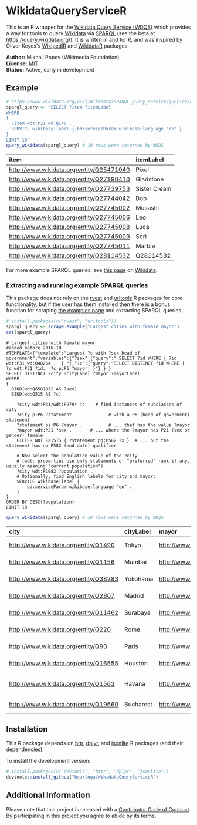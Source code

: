 # WikidataQueryServiceR

This is an R wrapper for the [Wikidata Query Service (WDQS)](https://www.mediawiki.org/wiki/Wikidata_query_service) which provides a way for tools to query [Wikidata](https://www.wikidata.org/wiki/Wikidata:Main_Page) via [SPARQL](https://en.wikipedia.org/wiki/SPARQL) (see the beta at https://query.wikidata.org/). It is written in and for R, and was inspired by Oliver Keyes's [WikipediR](https://github.com/Ironholds/WikipediR) and [WikidataR](https://github.com/Ironholds/WikidataR) packages.

__Author:__ Mikhail Popov (Wikimedia Foundation)<br/> 
__License:__ [MIT](http://opensource.org/licenses/MIT)<br/>
__Status:__ Active, early in development

## Example

```R
# https://www.wikidata.org/wiki/Wikidata:SPARQL_query_service/queries/examples#Cats
sparql_query <- 'SELECT ?item ?itemLabel
WHERE
{
  ?item wdt:P31 wd:Q146 .
  SERVICE wikibase:label { bd:serviceParam wikibase:language "en" }
}
LIMIT 10'
query_wikidata(sparql_query) # 10 rows were returned by WDQS
```

|item                                     |itemLabel    |
|:----------------------------------------|:------------|
|http://www.wikidata.org/entity/Q25471040 |Pixel        |
|http://www.wikidata.org/entity/Q27190410 |Gladstone    |
|http://www.wikidata.org/entity/Q27739753 |Sister Cream |
|http://www.wikidata.org/entity/Q27744042 |Bob          |
|http://www.wikidata.org/entity/Q27745002 |Musashi      |
|http://www.wikidata.org/entity/Q27745006 |Leo          |
|http://www.wikidata.org/entity/Q27745008 |Luca         |
|http://www.wikidata.org/entity/Q27745009 |Seri         |
|http://www.wikidata.org/entity/Q27745011 |Marble       |
|http://www.wikidata.org/entity/Q28114532 |Q28114532    |

For more example SPARQL queries, see [this page](https://www.wikidata.org/wiki/Wikidata:SPARQL_query_service/queries/examples) on [Wikidata](https://www.wikidata.org/wiki/Wikidata:Main_Page).

### Extracting and running example SPARQL queries

This package does not rely on the [rvest](https://cran.r-project.org/package=rvest) and [urltools](https://cran.r-project.org/package=urltools) R packages for core functionality, but if the user has them installed then there is a bonus function for scraping [the examples page](https://www.wikidata.org/wiki/Wikidata:SPARQL_query_service/queries/examples) and extracting SPARQL queries.

```R
# install.packages(c("rvest", "urltools"))
sparql_query <- scrape_example("Largest cities with female mayor")
cat(sparql_query)
```

```SPARQL
# Largest cities with female mayor
#added before 2016-10
#TEMPLATE={"template":"Largest ?c with ?sex head of government","variables":{"?sex":{"query":" SELECT ?id WHERE { ?id wdt:P31 wd:Q48264 .  } "},"?c":{"query":"SELECT DISTINCT ?id WHERE {  ?c wdt:P31 ?id.  ?c p:P6 ?mayor. }"} } }
SELECT DISTINCT ?city ?cityLabel ?mayor ?mayorLabel 
WHERE 
{
  BIND(wd:Q6581072 AS ?sex)
  BIND(wd:Q515 AS ?c)

	?city wdt:P31/wdt:P279* ?c .  # find instances of subclasses of city
	?city p:P6 ?statement .            # with a P6 (head of goverment) statement
	?statement ps:P6 ?mayor .          # ... that has the value ?mayor
	?mayor wdt:P21 ?sex .       # ... where the ?mayor has P21 (sex or gender) female
	FILTER NOT EXISTS { ?statement pq:P582 ?x }  # ... but the statement has no P582 (end date) qualifier
	 
	# Now select the population value of the ?city
	# (wdt: properties use only statements of "preferred" rank if any, usually meaning "current population")
	?city wdt:P1082 ?population .
	# Optionally, find English labels for city and mayor:
	SERVICE wikibase:label {
		bd:serviceParam wikibase:language "en" .
	}
}
ORDER BY DESC(?population)
LIMIT 10
```

```R
query_wikidata(sparql_query) # 10 rows were returned by WDQS
```

|city                                  |cityLabel |mayor                                    |mayorLabel             |
|:-------------------------------------|:---------|:----------------------------------------|:----------------------|
|http://www.wikidata.org/entity/Q1490  |Tokyo     |http://www.wikidata.org/entity/Q261703   |Yuriko Koike           |
|http://www.wikidata.org/entity/Q1156  |Mumbai    |http://www.wikidata.org/entity/Q18218029 |Snehal Ambekar         |
|http://www.wikidata.org/entity/Q38283 |Yokohama  |http://www.wikidata.org/entity/Q529363   |Fumiko Hayashi         |
|http://www.wikidata.org/entity/Q2807  |Madrid    |http://www.wikidata.org/entity/Q19592761 |Manuela Carmena        |
|http://www.wikidata.org/entity/Q11462 |Surabaya  |http://www.wikidata.org/entity/Q12522317 |Tri Rismaharini        |
|http://www.wikidata.org/entity/Q220   |Rome      |http://www.wikidata.org/entity/Q23766020 |Virginia Raggi         |
|http://www.wikidata.org/entity/Q90    |Paris     |http://www.wikidata.org/entity/Q2851133  |Anne Hidalgo           |
|http://www.wikidata.org/entity/Q16555 |Houston   |http://www.wikidata.org/entity/Q213847   |Annise Parker          |
|http://www.wikidata.org/entity/Q1563  |Havana    |http://www.wikidata.org/entity/Q6774124  |Marta Hernández Romero |
|http://www.wikidata.org/entity/Q19660 |Bucharest |http://www.wikidata.org/entity/Q16593781 |Gabriela Fireaa        |

## Installation

This R package depends on [httr](https://cran.r-project.org/package=httr), [dplyr](https://cran.r-project.org/package=dplyr), and [jsonlite](https://cran.r-project.org/package=jsonlite) R packages (and their dependencies).
    
To install the development version:

```R
# install.packages(c("devtools", "httr", "dplyr", "jsonlite"))
devtools::install_github("bearloga/WikidataQueryServiceR")
```

## Additional Information

Please note that this project is released with a [Contributor Code of Conduct](https://github.com/bearloga/WikidataQueryServiceR/blob/master/CONDUCT.md). By participating in this project you agree to abide by its terms.

